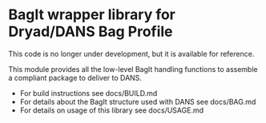 # BagIt wrapper library for Dryad/DANS Bag Profile

This code is no longer under development, but it is available for reference.

This module provides all the low-level BagIt handling functions to assemble a compliant package to deliver to
 DANS.
 
 
* For build instructions see docs/BUILD.md
* For details about the BagIt structure used with DANS see docs/BAG.md
* For details on usage of this library see docs/USAGE.md

